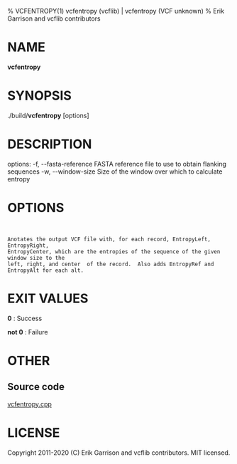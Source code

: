 % VCFENTROPY(1) vcfentropy (vcflib) | vcfentropy (VCF unknown)
% Erik Garrison and vcflib contributors

# NAME

**vcfentropy**

# SYNOPSIS

./build/**vcfentropy** [options] <vcf file>

# DESCRIPTION

options: -f, --fasta-reference FASTA reference file to use to obtain flanking sequences -w, --window-size Size of the window over which to calculate entropy



# OPTIONS

```


Anotates the output VCF file with, for each record, EntropyLeft, EntropyRight,
EntropyCenter, which are the entropies of the sequence of the given window size to the
left, right, and center  of the record.  Also adds EntropyRef and EntropyAlt for each alt.

```





# EXIT VALUES

**0**
: Success

**not 0**
: Failure

# OTHER

## Source code

[vcfentropy.cpp](https://github.com/vcflib/vcflib/blob/master/src/vcfentropy.cpp)

# LICENSE

Copyright 2011-2020 (C) Erik Garrison and vcflib contributors. MIT licensed.

<!--
  Created with ./scripts/bin2md.rb scripts/bin2md-template.erb
-->
